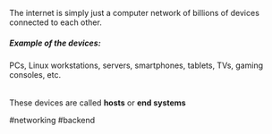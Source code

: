 The internet is simply just a computer network of billions of devices connected to each other.
##### Example of the devices:
PCs, Linux workstations, servers, smartphones, tablets, TVs, gaming consoles, etc.
######
These devices are called **hosts** or **end systems** 

#networking #backend 